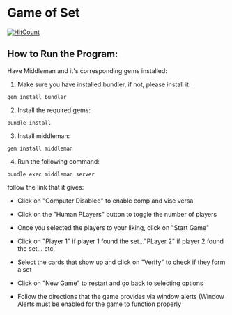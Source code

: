 # Game of Set
[![HitCount](http://hits.dwyl.com/Jcl9/Game-of-set.svg)](http://hits.dwyl.com/Jcl9/Game-of-set)

## How to Run the Program:
Have Middleman and it's corresponding gems installed:

1. Make sure you have installed bundler, if not, please install it:
```
gem install bundler
```
2. Install the required gems:
```
bundle install
```
3. Install middleman:
```
gem install middleman
```
4. Run the following command:
```
bundle exec middleman server
```
follow the link that it gives:

* Click on "Computer Disabled" to enable comp and vise versa

* Click on the "Human PLayers" button to toggle the number of  players

* Once you selected the players to your liking, click on "Start Game"

* Click on "Player 1" if player 1 found the set..."PLayer 2" if player 2 found the set... etc,

* Select the cards that show up and click on "Verify" to check if they form a set

* Click on "New Game" to restart and go back to selecting options

* Follow the directions that the game provides via window alerts (Window Alerts must be enabled for the game to function properly

